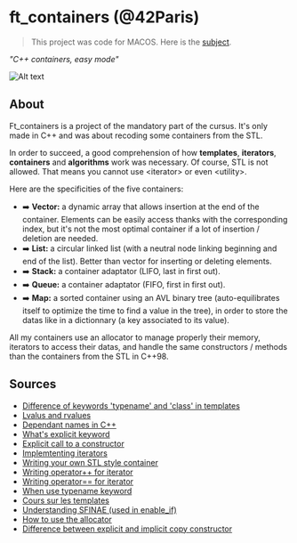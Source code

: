 # ft_containers (@42Paris)

> This project was code for MACOS. Here is the [subject][1].
>
*"C++ containers, easy mode"*

![Alt text](https://github.com/lucaslefrancq/42_philosophers/blob/main/philo_example.png)

## About

Ft_containers is a project of the mandatory part of the cursus.
It's only made in C++ and was about recoding some containers from the STL.

In order to succeed, a good comprehension of how **templates**, **iterators**, **containers** and 
**algorithms** work was necessary. Of course, STL is not allowed. That means 
you cannot use \<iterator\> or even \<utility\>. 

Here are the specificities of the five containers:

- :arrow_right: **Vector:** a dynamic array that allows insertion at the end of the container. Elements can be easily access thanks with the corresponding index, but it's not the most optimal container if a lot of insertion / deletion are needed.
- :arrow_right: **List:** a circular linked list (with a neutral node linking beginning and end of the list). Better than vector for inserting or deleting elements.
- :arrow_right: **Stack:** a container adaptator (LIFO, last in first out).
- :arrow_right: **Queue:** a container adaptator (FIFO, first in first out).
- :arrow_right: **Map:** a sorted container using an AVL binary tree (auto-equilibrates itself to optimize the time to find a value in the tree), in order to store the datas like in a dictionnary (a key associated to its value).

All my containers use an allocator to manage properly their memory, iterators to access their datas, and handle the same constructors / methods than the containers from the STL in C++98.

## Sources

- [Difference of keywords 'typename' and 'class' in templates][2]
- [Lvalus and rvalues][3]
- [Dependant names in C++][4]
- [What's explicit keyword][5]
- [Explicit call to a constructor][15]
- [Implemtenting iterators][6]
- [Writing your own STL style container][7]
- [Writing operator++ for iterator][8]
- [Writing operator== for iterator][9]
- [When use typename keyword][10]
- [Cours sur les templates][11]
- [Understanding SFINAE (used in enable_if)][12]
- [How to use the allocator][13]
- [Difference between explicit and implicit copy constructor][14]

[1]: https://github.com/llefranc/42_ft_containers/blob/main/ft_containers.en.subject.pdf
[2]: https://stackoverflow.com/questions/2023977/difference-of-keywords-typename-and-class-in-templates
[3]: https://www.tutorialspoint.com/What-are-Lvalues-and-Rvalues-in-Cplusplus#:~:text=An%20lvalue%20(locator%20value)%20represents,some%20identifiable%20location%20in%20memory.
[4]: https://stackoverflow.com/questions/1527849/how-do-you-understand-dependent-names-in-c#:~:text=A%20dependent%20name%20is%20essentially,depends%20on%20a%20template%20argument.&text=Names%20that%20depend%20on%20a,at%20the%20point%20of%20definition.
[5]: https://stackoverflow.com/questions/121162/what-does-the-explicit-keyword-mean
[6]: https://stackoverflow.com/questions/8054273/how-to-implement-an-stl-style-iterator-and-avoid-common-pitfalls
[7]: https://stackoverflow.com/questions/7758580/writing-your-own-stl-container/7759622#7759622
[8]: https://stackoverflow.com/questions/4329677/increment-operator-iterator-implementation
[9]: https://stackoverflow.com/questions/12806657/writing-an-operator-function-for-an-iterator-in-c
[10]: https://stackoverflow.com/questions/7923369/when-is-the-typename-keyword-necessary
[11]: https://cpp.developpez.com/cours/cpp/?page=page_14
[12]: https://en.wikibooks.org/wiki/More_C%2B%2B_Idioms/SFINAE
[13]: https://stackoverflow.com/questions/59539057/c-does-it-lead-to-double-free-when-destroy-element-in-allocatorstring
[14]: https://stackoverflow.com/questions/1051379/is-there-a-difference-between-copy-initialization-and-direct-initialization
[15]: https://stackoverflow.com/questions/12036037/explicit-call-to-a-constructor